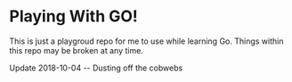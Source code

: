 # Playing With GO!

This is just a playgroud repo for me to use while learning Go. Things within this repo may be broken at any time.

Update 2018-10-04 -- Dusting off the cobwebs


